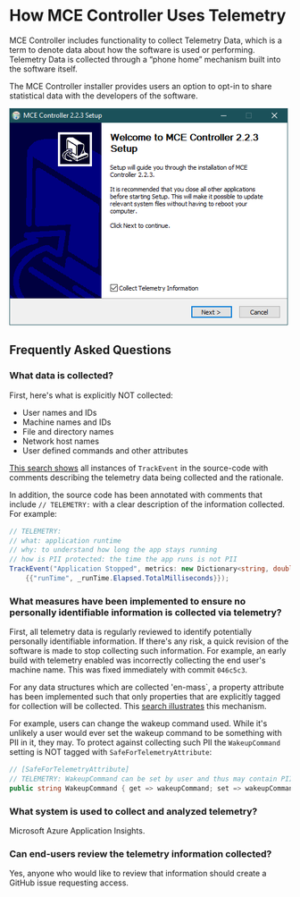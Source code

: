 # How MCE Controller Uses Telemetry

MCE Controller includes functionality to collect Telemetry Data, which is a term to denote data about how the software is used or performing. Telemetry Data is collected through a “phone home” mechanism built into the software itself. 

The MCE Controller installer provides  users an option to opt-in to share statistical data with the developers of the software.

![Installer Screenshot](telemetry_optin.png)

## Frequently Asked Questions

### What data is collected?

First, here's what is explicitly NOT collected:

* User names and IDs
* Machine names and IDs
* File and directory names
* Network host names
* User defined commands and other attributes

[This search shows](https://github.com/tig/mcec/search?q=TrackEvent&unscoped_q=TrackEvent) all instances of `TrackEvent` in the source-code with comments describing the telemetry data being collected and the rationale.

In addition, the source code has been annotated with comments that include `// TELEMETRY:` with a clear description of the information collected. For example:

```csharp
// TELEMETRY: 
// what: application runtime
// why: to understand how long the app stays running
// how is PII protected: the time the app runs is not PII
TrackEvent("Application Stopped", metrics: new Dictionary<string, double>
    {{"runTime", _runTime.Elapsed.TotalMilliseconds}});
```

### What measures have been implemented to ensure no personally identifiable information is collected via telemetry?

First, all telemetry data is regularly reviewed to identify potentially personally identifiable information. If there's any risk, a quick revision of the software is made to stop collecting such information. For example, an early build with telemetry enabled was incorrectly collecting the end user's machine name. This was fixed immediately with commit `046c5c3`.

For any data structures which are collected 'en-mass`, a property attribute has been implemented such that only properties that are explicitly tagged for collection will be collected. This [search illustrates](https://github.com/tig/mcec/search?q=SafeForTelemetryAttribute&unscoped_q=SafeForTelemetryAttribute) this mechanism.

For example, users can change the wakeup command used. While it's unlikely a user would ever set the wakeup command to be something with PII in it, they may. To protect against collecting such PII the `WakeupCommand` setting is NOT tagged with `SafeForTelemetryAttribute`:

```csharp
// [SafeForTelemetryAttribute] 
// TELEMETRY: WakeupCommand can be set by user and thus may contain PII, so it is not collected
public string WakeupCommand { get => wakeupCommand; set => wakeupCommand = value; }
```

### What system is used to collect and analyzed telemetry?

Microsoft Azure Application Insights.

### Can end-users review the telemetry information collected?

Yes, anyone who would like to review that information should create a GitHub issue requesting access. 